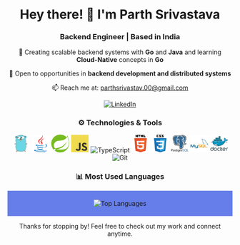 <!-- Personalized Introduction -->
<h1 align="center">Hey there! 👋 I'm Parth Srivastava</h1>
<h3 align="center">Backend Engineer | Based in India</h3>

<!-- Brief Bio -->
<p align="center">🚀 Creating scalable backend systems with <strong>Go</strong> and <strong>Java</strong> and learning <strong>Cloud-Native</strong> concepts in <strong>Go</strong> </p>
<p align="center">💬 Open to opportunities in <strong>backend development and distributed systems</strong></p>

<!-- Contact Section -->
<p align="center">
  📫 Reach me at: <a href="mailto:parthsrivastav.00@gmail.com">parthsrivastav.00@gmail.com</a>
</p>

<!-- Social Links -->
<p align="center">
  <a href="https://linkedin.com/in/srivastavcodes/" target="_blank">
    <img src="https://raw.githubusercontent.com/rahuldkjain/github-profile-readme-generator/master/src/images/icons/Social/linked-in-alt.svg" alt="LinkedIn" height="30" width="40" />
  </a>
</p>

<!-- Tech Stack -->
<h3 align="center">⚙️ Technologies & Tools</h3>
<p align="center">
  <!-- Languages -->
  <img src="https://raw.githubusercontent.com/devicons/devicon/master/icons/go/go-original.svg" alt="Go" width="40" height="40"/>
  <img src="https://raw.githubusercontent.com/devicons/devicon/master/icons/java/java-original.svg" alt="Java" width="40" height="40"/>
  <img src="https://raw.githubusercontent.com/devicons/devicon/master/icons/spring/spring-original.svg" alt="Java" width="40" height="40"/>
  <img src="https://raw.githubusercontent.com/devicons/devicon/master/icons/javascript/javascript-original.svg" alt="JavaScript" width="40" height="40"/>
  <img src="https://www.vectorlogo.zone/logos/typescriptlang/typescriptlang-icon.svg" alt="TypeScript" width="40" height="40"/>

  <!-- Web -->
  <img src="https://raw.githubusercontent.com/devicons/devicon/master/icons/html5/html5-original-wordmark.svg" alt="HTML5" width="40" height="40"/>
  <img src="https://raw.githubusercontent.com/devicons/devicon/master/icons/css3/css3-original-wordmark.svg" alt="CSS3" width="40" height="40"/>

  <!-- Databases -->
  <img src="https://raw.githubusercontent.com/devicons/devicon/master/icons/postgresql/postgresql-original-wordmark.svg" alt="PostgreSQL" width="40" height="40"/>
  <img src="https://raw.githubusercontent.com/devicons/devicon/master/icons/mysql/mysql-original-wordmark.svg" alt="MongoDB" width="40" height="40"/>

  <!-- Dev Tools -->
  <img src="https://raw.githubusercontent.com/devicons/devicon/master/icons/docker/docker-original-wordmark.svg" alt="Docker" width="40" height="40"/>
  <img src="https://www.vectorlogo.zone/logos/git-scm/git-scm-icon.svg" alt="Git" width="40" height="40"/>
</p>

<!-- Language Stats -->
<h3 align="center">📊 Most Used Languages</h3>
<p align="center" style="background: #667eea; padding: 20px;">
  <img src="https://github-readme-stats.vercel.app/api/top-langs/?username=srivastavcodes&layout=compact&bg_color=667eea&title_color=ffffff&text_color=ffffff" alt="Top Languages">
</p>

<!-- Footer -->
<p align="center">Thanks for stopping by! Feel free to check out my work and connect anytime.</p>
